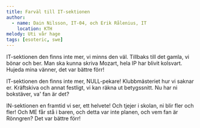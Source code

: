 ```yaml
---
title: Farväl till IT-sektionen
author:
  - name: Dain Nilsson, IT-04, och Erik Rålenius, IT
    location: KTH
melody: Uti vår hage
tags: [esoteric, swe]
---
```


IT-sektionen den finns inte mer,
vi minns den väl.
Tillbaks till det gamla,
vi bönar och ber.
Man ska kunna skriva Mozart,
hela IP har blivit kolsvart.
Hujeda mina vänner,
det var bättre förr!

IT-sektionen den finns inte mer,
NULL-pekare!
Klubbmästeriet hur vi saknar er.
Kräftskiva och annat festligt,
vi kan räkna ut betygssnitt.
Nu har ni bokstäver, va' fan är det?

IN-sektionen en framtid vi ser,
ett helvete!
Och tjejer i skolan, ni blir fler och fler!
Och ME får stå i baren,
och detta var inte planen,
och vem fan är Rönngren?
Det var bättre förr!
